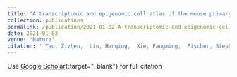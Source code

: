 ```yaml
---
title: "A transcriptomic and epigenomic cell atlas of the mouse primary motor cortex"
collection: publications
permalink: /publication/2021-01-02-A-transcriptomic-and-epigenomic-cell-atlas-of-the-mouse-primary-motor-cortex
date: 2021-01-02
venue: 'Nature'
citation: ' Yao, Zizhen,  Liu, Hanqing,  Xie, Fangming,  Fischer, Stephan,  Adkins, Ricky S,  Aldridge, Andrew I,  Ament, Seth A,  Bartlett, Anna,  Behrens, M Margarita,  ...,  <strong><em>Li, Yang Eric</em></strong>, ..., Zeng, Hongkui & Mukamel Eran A. &quot;A transcriptomic and epigenomic cell atlas of the mouse primary motor cortex.&quot; <strong>Nature</strong>, 2021.'
---
```

Use [Google Scholar](https://scholar.google.com/scholar?q=A+transcriptomic+and+epigenomic+cell+atlas+of+the+mouse+primary+motor+cortex){:target="_blank"} for full citation
